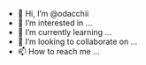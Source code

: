 - 👋 Hi, I’m @odacchii
- 👀 I’m interested in ...
- 🌱 I’m currently learning ...
- 💞️ I’m looking to collaborate on ...
- 📫 How to reach me ...

<!---
odacchii/odacchii is a ✨ special ✨ repository because its `README.md` (this file) appears on your GitHub profile.
You can click the Preview link to take a look at your changes.
--->

